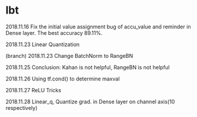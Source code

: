 # lbt
2018.11.16 Fix the initial value assignment bug of accu_value and reminder in Dense layer. The best accuracy 89.11%.

2018.11.23 Linear Quantization

(branch) 2018.11.23 Change BatchNorm to RangeBN

2018.11.25 Conclusion: Kahan is not helpful, RangeBN is not helpful

2018.11.26 Using tf.cond() to determine maxval

2018.11.27 ReLU Tricks

2018.11.28 Linear_q, Quantize grad. in Dense layer on channel axis(10 respectively)
